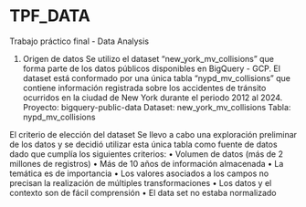 # TPF_DATA
Trabajo práctico final - Data Analysis

1.	Origen de datos
Se utilizo el dataset “new_york_mv_collisions” que forma parte de los datos públicos disponibles en BigQuery - GCP.
El dataset está conformado por una única tabla “nypd_mv_collisions” que contiene información registrada sobre los accidentes de tránsito ocurridos en la ciudad de New York durante el periodo 2012  al 2024.
Proyecto: bigquery-public-data
Dataset: new_york_mv_collisions
Tabla: nypd_mv_collisions

El criterio de elección del dataset
Se llevo a cabo una exploración preliminar de los datos y se decidió utilizar esta única tabla como fuente de datos dado que cumplía los siguientes criterios:
•	Volumen de datos (más de 2 millones de registros)
•	Más de 10 años de información almacenada
•	La temática es de importancia
•	Los valores asociados a los campos no precisan la realización de múltiples transformaciones
•	Los datos y el contexto son de fácil comprensión
•	El data set no estaba normalizado
